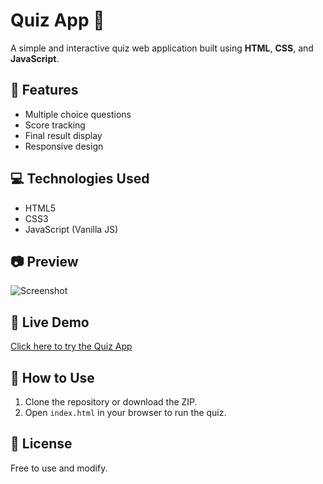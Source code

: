 
# Quiz App 🎯


A simple and interactive quiz web application built using **HTML**, **CSS**, and **JavaScript**.

## 🚀 Features
- Multiple choice questions
- Score tracking
- Final result display
- Responsive design

## 💻 Technologies Used
- HTML5
- CSS3
- JavaScript (Vanilla JS)

## 📷 Preview
![Screenshot](screenshot.png)

## 🔗 Live Demo
[Click here to try the Quiz App](https://yourusername.github.io/quiz-app/)

## 📁 How to Use
1. Clone the repository or download the ZIP.
2. Open `index.html` in your browser to run the quiz.

## 📜 License
Free to use and modify.
